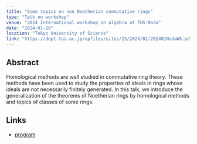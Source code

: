 ```yaml
---
title: "Some topics on non Noetherian commutative rings"
type: "Talk on workshop"
venue: "2024 International workshop on algebra at TUS-Noda"
date: "2024-01-20"
location: "Tokyo University of Science"
link: "https://dept.tus.ac.jp/upfiles/sites/23/2024/01/202401NodaWS.pdf"
---
```

## Abstract
Homological methods are well studied in commutative ring theory. These methods have been used to
study the properties of ideals in rings whose ideals are not necessarily finitely generated. In this talk, we introduce the generalization of the theorems of Noetherian rings by homological methods and topics of classes of some rings.

## Links
- [program](https://dept.tus.ac.jp/upfiles/sites/23/2024/01/202401NodaWS.pdf)

